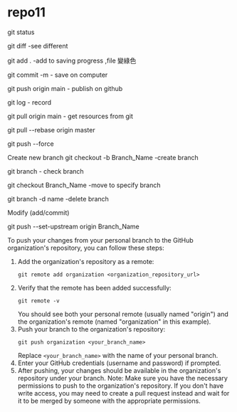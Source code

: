 # repo11

git status

git diff -see different

git add . -add to saving progress ,file 變綠色

git commit -m - save on computer

git push origin main - publish on github

git log - record

git pull origin main - get resources from git

git pull --rebase origin master

git push --force

Create new branch
git checkout -b Branch_Name -create branch

git branch - check branch

git checkout Branch_Name -move to specify branch

git branch -d name -delete branch

Modify (add/commit)

git push --set-upstream origin Branch_Name

To push your changes from your personal branch to the GitHub organization's repository, you can follow these steps:

1. Add the organization's repository as a remote:
   ```
   git remote add organization <organization_repository_url>
   ```
2. Verify that the remote has been added successfully:
   ```
   git remote -v
   ```
   You should see both your personal remote (usually named "origin") and the organization's remote (named "organization" in this example).
3. Push your branch to the organization's repository:
   ```
   git push organization <your_branch_name>
   ```
   Replace `<your_branch_name>` with the name of your personal branch.
4. Enter your GitHub credentials (username and password) if prompted.
5. After pushing, your changes should be available in the organization's repository under your branch.
   Note: Make sure you have the necessary permissions to push to the organization's repository. If you don't have write access, you may need to create a pull request instead and wait for it to be merged by someone with the appropriate permissions.
